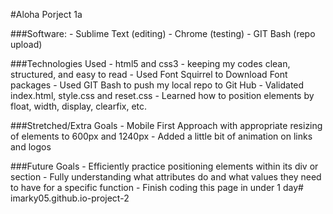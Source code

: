 #Aloha Porject 1a

###Software:
	- Sublime Text (editing)
	- Chrome (testing)
	- GIT Bash (repo upload)

###Technologies Used
	- html5 and css3
	- keeping my codes clean, structured, and easy to read
	- Used Font Squirrel to Download Font packages
	- Used GIT Bash to push my local repo to Git Hub
	- Validated index.html, style.css and reset.css
	- Learned how to position elements by float, width, display, clearfix, etc.

###Stretched/Extra Goals
	- Mobile First Approach with appropriate resizing of elements to 600px and 1240px
	- Added a little bit of animation on links and logos

###Future Goals
	- Efficiently practice positioning elements within its div or section
	- Fully understanding what attributes do and what values they need to have for a specific function
	- Finish coding this page in under 1 day# imarky05.github.io-project-2
